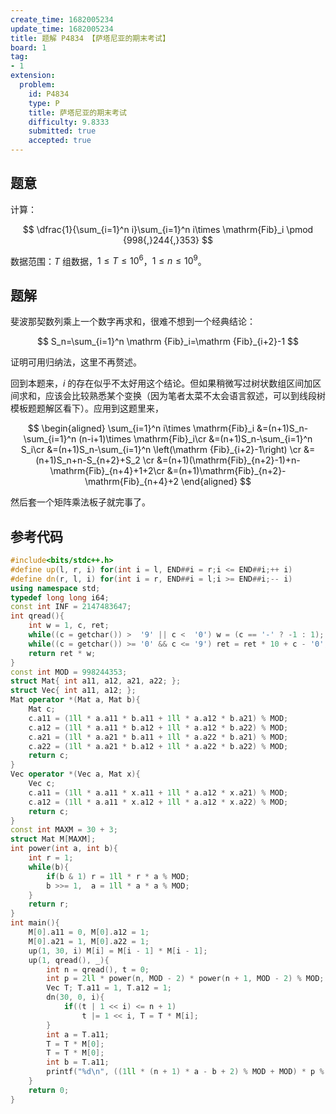 ```yaml
---
create_time: 1682005234
update_time: 1682005234
title: 题解 P4834 【萨塔尼亚的期末考试】
board: 1
tag:
- 1
extension:
  problem:
    id: P4834
    type: P
    title: 萨塔尼亚的期末考试
    difficulty: 9.8333
    submitted: true
    accepted: true
---
```


## 题意

计算：

$$
\dfrac{1}{\sum_{i=1}^n i}\sum_{i=1}^n i\times \mathrm{Fib}_i \pmod {998{,}244{,}353}
$$

数据范围：$T$ 组数据，$1\le T\le 10^6$，$1\le n\le 10^9$。

## 题解

斐波那契数列乘上一个数字再求和，很难不想到一个经典结论：

$$
S_n=\sum_{i=1}^n \mathrm {Fib}_i=\mathrm {Fib}_{i+2}-1
$$

证明可用归纳法，这里不再赘述。

回到本题来，$i$ 的存在似乎不太好用这个结论。但如果稍微写过树状数组区间加区间求和，应该会比较熟悉某个变换（因为笔者太菜不太会语言叙述，可以到线段树模板题题解区看下）。应用到这题里来，

$$
\begin{aligned}
\sum_{i=1}^n i\times \mathrm{Fib}_i &=(n+1)S_n-\sum_{i=1}^n (n-i+1)\times \mathrm{Fib}_i\cr
&=(n+1)S_n-\sum_{i=1}^n S_i\cr
&=(n+1)S_n-\sum_{i=1}^n \left(\mathrm {Fib}_{i+2}-1\right) \cr
&=(n+1)S_n+n-S_{n+2}+S_2 \cr
&=(n+1)(\mathrm{Fib}_{n+2}-1)+n-\mathrm{Fib}_{n+4}+1+2\cr
&=(n+1)\mathrm{Fib}_{n+2}-\mathrm{Fib}_{n+4}+2
\end{aligned}
$$

然后套一个矩阵乘法板子就完事了。

## 参考代码

```cpp
#include<bits/stdc++.h>
#define up(l, r, i) for(int i = l, END##i = r;i <= END##i;++ i)
#define dn(r, l, i) for(int i = r, END##i = l;i >= END##i;-- i)
using namespace std;
typedef long long i64;
const int INF = 2147483647;
int qread(){
    int w = 1, c, ret;
    while((c = getchar()) >  '9' || c <  '0') w = (c == '-' ? -1 : 1); ret = c - '0';
    while((c = getchar()) >= '0' && c <= '9') ret = ret * 10 + c - '0';
    return ret * w;
}
const int MOD = 998244353;
struct Mat{ int a11, a12, a21, a22; };
struct Vec{ int a11, a12; };
Mat operator *(Mat a, Mat b){
    Mat c;
    c.a11 = (1ll * a.a11 * b.a11 + 1ll * a.a12 * b.a21) % MOD;
    c.a12 = (1ll * a.a11 * b.a12 + 1ll * a.a12 * b.a22) % MOD;
    c.a21 = (1ll * a.a21 * b.a11 + 1ll * a.a22 * b.a21) % MOD;
    c.a22 = (1ll * a.a21 * b.a12 + 1ll * a.a22 * b.a22) % MOD;
    return c;
}
Vec operator *(Vec a, Mat x){
    Vec c;
    c.a11 = (1ll * a.a11 * x.a11 + 1ll * a.a12 * x.a21) % MOD;
    c.a12 = (1ll * a.a11 * x.a12 + 1ll * a.a12 * x.a22) % MOD;
    return c;
}
const int MAXM = 30 + 3;
struct Mat M[MAXM];
int power(int a, int b){
    int r = 1;
    while(b){
        if(b & 1) r = 1ll * r * a % MOD;
        b >>= 1,  a = 1ll * a * a % MOD;
    }
    return r;
}
int main(){
    M[0].a11 = 0, M[0].a12 = 1;
    M[0].a21 = 1, M[0].a22 = 1;
    up(1, 30, i) M[i] = M[i - 1] * M[i - 1];
    up(1, qread(), _){
        int n = qread(), t = 0;
        int p = 2ll * power(n, MOD - 2) * power(n + 1, MOD - 2) % MOD;
        Vec T; T.a11 = 1, T.a12 = 1;
        dn(30, 0, i){
            if((t | 1 << i) <= n + 1)
                t |= 1 << i, T = T * M[i];
        }
        int a = T.a11;
        T = T * M[0];
        T = T * M[0];
        int b = T.a11;
        printf("%d\n", ((1ll * (n + 1) * a - b + 2) % MOD + MOD) * p % MOD);
    }
    return 0;
}
